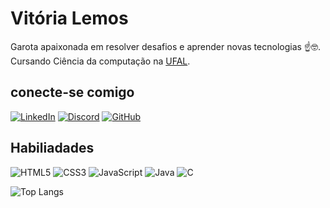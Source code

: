 
# Vitória Lemos

Garota apaixonada em resolver desafios e aprender novas tecnologias ☝️🤓.   
Cursando Ciência da computação na [UFAL](https://ufal.br/).

## conecte-se comigo
[![LinkedIn](https://img.shields.io/badge/LinkedIn-0077B5?style=for-the-badge&logo=linkedin&logoColor=whinte)](https://www.linkedin.com/analytics/profile-views/) 
[![Discord](https://img.shields.io/badge/Discord-7289DA?style=for-the-badge&logo=discord&logoColor=white)](https://discord.com/channels/@missfafnir/)
[![GitHub](https://img.shields.io/badge/GitHub-100000?style=for-the-badge&logo=github&logoColor=white)](https://github.com/Vitoria-Lemos)

## Habiliadades
![HTML5](https://img.shields.io/badge/HTML5-E34F26?style=for-the-badge&logo=html5&logoColor=white)
![CSS3](https://img.shields.io/badge/CSS3-1572B6?style=for-the-badge&logo=css3&logoColor=white) 
![JavaScript](https://img.shields.io/badge/JavaScript-F7DF1E?style=for-the-badge&logo=javascript&logoColor=black)
![Java](https://img.shields.io/badge/java-%23ED8B00.svg?style=for-the-badge&logo=openjdk&logoColor=white)
![C](https://img.shields.io/badge/C-00599C?style=for-the-badge&logo=c&logoColor=white)

![Top Langs](https://github-readme-stats-git-masterrstaa-rickstaa.vercel.app/api/top-langs/?username=Vitoria-Lemos&layout=compact&bg_color=212F3D&border_color=30A3DC&title_color=E94D5F&text_color=FFF)